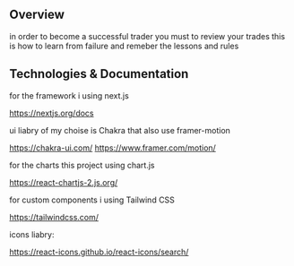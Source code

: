 ## Overview

in order to become a successful trader you must to review your trades
this is how to learn from failure and remeber the lessons and rules 

## Technologies & Documentation

for the framework i using next.js

https://nextjs.org/docs

ui liabry of my choise is Chakra that also use framer-motion

https://chakra-ui.com/
https://www.framer.com/motion/

for the charts this project using chart.js

https://react-chartjs-2.js.org/

for custom components i using Tailwind CSS

https://tailwindcss.com/

icons liabry:

https://react-icons.github.io/react-icons/search/